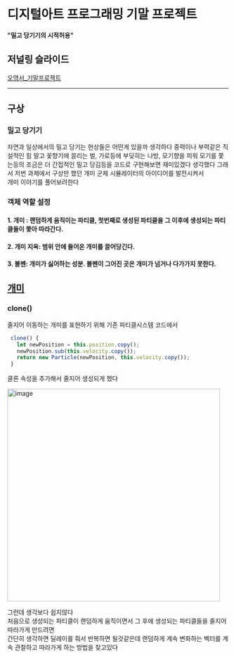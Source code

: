# 디지털아트 프로그래밍 기말 프로젝트

**"밀고 당기기의 시적허용"**

## 저널링 슬라이드

[오영서_기말프로젝트](https://docs.google.com/presentation/d/1tHYqxrmMxCJi4WolTrAYjIlzXc_LJ0rmFNPloDS_ewE/edit?usp=sharing)

---

## 구상

### 밀고 당기기

자연과 일상에서의 밀고 당기는 현상들은 어떤게 있을까 생각하다 중력이나 부력같은 직설적인 힘 말고
꽃향기에 끌리는 벌, 가로등에 부딪히는 나방, 모기향을 피워 모기를 쫓는등의 조금은 더 간접적인 밀고 당김등을 코드로 구현해보면 재미있겠다 생각했다
그래서 저번 과제에서 구상만 했던 개미 군체 시뮬레이터의 아이디어를 발전시켜서  
개미 이야기를 풀어보려한다

### 객체 역할 설정

#### 1. 개미 : 랜덤하게 움직이는 파티클, 첫번째로 생성된 파티클을 그 이후에 생성되는 파티클들이 쫓아 따라간다.

#### 2. 개미 지옥: 범위 안에 들어온 개미를 끌어당긴다.

#### 3. 볼펜: 개미가 싫어하는 성분. 볼펜이 그어진 곳은 개미가 넘거나 다가가지 못한다.

## [개미](#1-개미--랜덤하게-움직이는-파티클-첫번째로-생성된-파티클을-그-이후에-생성되는-파티클들이-쫓아-따라간다)



### clone()


줄지어 이동하는 개미를 표현하기 위해 
기존 파티클시스템 코드에서 

```javascript 
 clone() {
   let newPosition = this.position.copy();
   newPosition.sub(this.velocity.copy()); 
   return new Particle(newPosition, this.velocity.copy());
 }  
 ```

클론 속성을 추가해서 줄지어 생성되게 했다

<img width="484" alt="image" src="https://github.com/oseconds/ANT/assets/123317581/15906667-ed89-4be9-9c7a-b9c36f1f7067">

그런데 생각보다 쉽지않다    
처음으로 생성되는 파티클이 랜덤하게 움직이면서 그 후에 생성되는 파티클들을 줄지어 따라가게 만드려면     
간단히 생각하면 딜레이를 줘서 반복하면 될것같은데 랜덤하게 계속 변화하는 벡터를 계속 관찰하고 따라가게 하는 방법을 찾고있다
